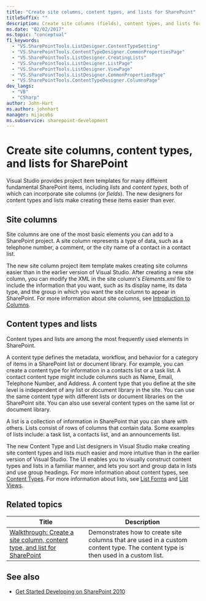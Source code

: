 ```yaml
---
title: "Create site columns, content types, and lists for SharePoint"
titleSuffix: ""
description: Create site columns (fields), content types, and lists for SharePoint with project item templates provided in Visual Studio.
ms.date: "02/02/2017"
ms.topic: "conceptual"
f1_keywords:
  - "VS.SharePointTools.ListDesigner.ContentTypeSetting"
  - "VS.SharePointTools.ContentTypeDesigner.CommonPropertiesPage"
  - "VS.SharePointTools.ListDesigner.CreatingLists"
  - "VS.SharePointTools.ListDesigner.ListPage"
  - "VS.SharePointTools.ListDesigner.ViewPage"
  - "VS.SharePointTools.ListDesigner.CommonPropertiesPage"
  - "VS.SharePointTools.ContentTypeDesigner.ColumnsPage"
dev_langs:
  - "VB"
  - "CSharp"
author: John-Hart
ms.author: johnhart
manager: mijacobs
ms.subservice: sharepoint-development
---
```

# Create site columns, content types, and lists for SharePoint

  Visual Studio provides project item templates for many different fundamental SharePoint items, including *lists* and *content types*, both of which can incorporate site columns (or *fields*). The new designers for content types and lists make creating these items easier than ever.

## Site columns
 Site columns are one of the most basic elements you can add to a SharePoint project. A site column represents a type of data, such as a telephone number, a comment, or the city name of a contact in a contact list.

 The new site column project item template makes creating site columns easier than in the earlier version of Visual Studio. After creating a new site column, you can modify the XML in the site column's *Elements.xml* file to include the information that you want, such as its display name, its data type, and the group in which you want the site column to appear in SharePoint. For more information about site columns, see [Introduction to Columns](/previous-versions/office/developer/sharepoint-2010/ms450825(v=office.14)).

## Content types and lists
 Content types and lists are among the most frequently used elements in SharePoint.

 A content type defines the metadata, workflow, and behavior for a category of items in a SharePoint list or document library. For example, you can create a content type for information in a contacts list or a task list. A contact content type might include columns such as Name, Email, Telephone Number, and Address. A content type that you define at the site level is independent of any list or document library in the site. You can use the same content type with different lists or document libraries on the SharePoint site. You can also use several content types on the same list or document library.

 A list is a collection of information in SharePoint that you can share with others. Lists consist of rows of columns that contain data. Some examples of lists include: a task list, a contacts list, and an announcements list.

 The new Content Type and List designers in Visual Studio make creating site content types and lists much easier and more intuitive than in the earlier version of Visual Studio. The UI enables you to visually construct content types and lists in a familiar manner, and lets you sort and group data in lists and use group headings. For more information about content types, see [Content Types](/previous-versions/office/developer/sharepoint-2010/ms479905(v=office.14)). For more information about lists, see [List Forms](/previous-versions/office/developer/sharepoint-2010/aa543232(v=office.14)) and [List Views](/previous-versions/office/developer/sharepoint-2010/ff604021(v=office.14)).

## Related topics

|Title|Description|
|-----------|-----------------|
|[Walkthrough: Create a site column, content type, and list for SharePoint](../sharepoint/walkthrough-create-a-site-column-content-type-and-list-for-sharepoint.md)|Demonstrates how to create site columns that are used in a custom content type. The content type is then used in a custom list.|

## See also
- [Get Started Developing on SharePoint 2010](/sharepoint/dev/)
